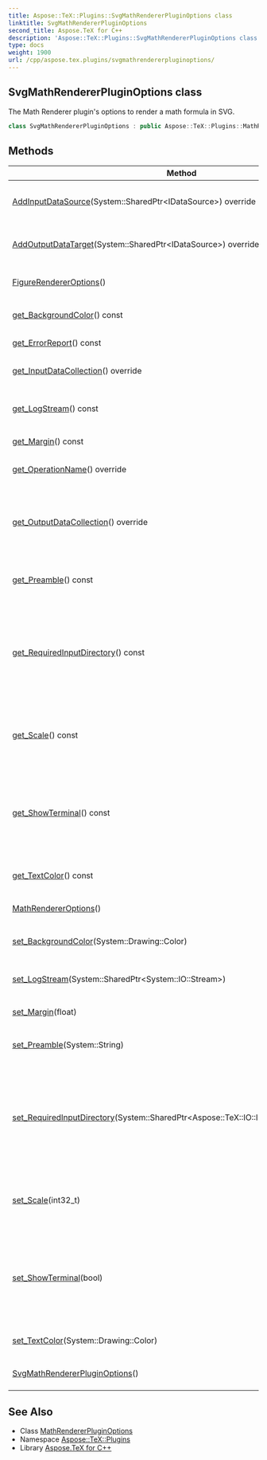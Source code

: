 ```yaml
---
title: Aspose::TeX::Plugins::SvgMathRendererPluginOptions class
linktitle: SvgMathRendererPluginOptions
second_title: Aspose.TeX for C++
description: 'Aspose::TeX::Plugins::SvgMathRendererPluginOptions class. The Math Renderer plugin''s options to render a math formula in SVG in C++.'
type: docs
weight: 1900
url: /cpp/aspose.tex.plugins/svgmathrendererpluginoptions/
---
```

## SvgMathRendererPluginOptions class


The Math Renderer plugin's options to render a math formula in SVG.

```cpp
class SvgMathRendererPluginOptions : public Aspose::TeX::Plugins::MathRendererPluginOptions
```

## Methods

| Method | Description |
| --- | --- |
| [AddInputDataSource](../mathrendererpluginoptions/addinputdatasource/)(System::SharedPtr\<IDataSource\>) override | Adds a new data source to the collection. |
| [AddOutputDataTarget](../mathrendererpluginoptions/addoutputdatatarget/)(System::SharedPtr\<IDataSource\>) override | Adds a new input data target to the collection. |
| [FigureRendererOptions](../../aspose.tex.features/figurerendereroptions/figurerendereroptions/)() | Creates a new instance. |
| [get_BackgroundColor](../../aspose.tex.features/figurerendereroptions/get_backgroundcolor/)() const | Gets/sets the background color. |
| [get_ErrorReport](../../aspose.tex.features/figurerendereroptions/get_errorreport/)() const | Gets the error report. |
| [get_InputDataCollection](../mathrendererpluginoptions/get_inputdatacollection/)() override | Gets the collection of data sources. |
| [get_LogStream](../../aspose.tex.features/figurerendereroptions/get_logstream/)() const | Gets/set the stream to write log output to. |
| [get_Margin](../../aspose.tex.features/figurerendereroptions/get_margin/)() const | Gets/sets the margin width. |
| [get_OperationName](./get_operationname/)() override | Returns operation name. |
| [get_OutputDataCollection](../mathrendererpluginoptions/get_outputdatacollection/)() override | Gets collection of added targets for saving operation results. |
| [get_Preamble](../../aspose.tex.features/figurerendereroptions/get_preamble/)() const | Gets/sets LaTeX document preamble. |
| [get_RequiredInputDirectory](../../aspose.tex.features/figurerendereroptions/get_requiredinputdirectory/)() const | Gets/sets the directory for the required input, e.g., packages that are beyond [Aspose.TeX](../../aspose.tex/)'s LaTeX support. |
| [get_Scale](../../aspose.tex.features/figurerendereroptions/get_scale/)() const | Gets/set the scale. 1000 means 100%, 1200 means 120%, etc. |
| [get_ShowTerminal](../../aspose.tex.features/figurerendereroptions/get_showterminal/)() const | The flag that controls terminal output. If **true** then terminal output is written to console. |
| [get_TextColor](../../aspose.tex.features/mathrendereroptions/get_textcolor/)() const | Gets/sets the formula text color. |
| [MathRendererOptions](../../aspose.tex.features/mathrendereroptions/mathrendereroptions/)() | Creates a new instance. |
| [set_BackgroundColor](../../aspose.tex.features/figurerendereroptions/set_backgroundcolor/)(System::Drawing::Color) | Gets/sets the background color. |
| [set_LogStream](../../aspose.tex.features/figurerendereroptions/set_logstream/)(System::SharedPtr\<System::IO::Stream\>) | Gets/set the stream to write log output to. |
| [set_Margin](../../aspose.tex.features/figurerendereroptions/set_margin/)(float) | Gets/sets the margin width. |
| [set_Preamble](../../aspose.tex.features/figurerendereroptions/set_preamble/)(System::String) | Gets/sets LaTeX document preamble. |
| [set_RequiredInputDirectory](../../aspose.tex.features/figurerendereroptions/set_requiredinputdirectory/)(System::SharedPtr\<Aspose::TeX::IO::IInputWorkingDirectory\>) | Gets/sets the directory for the required input, e.g., packages that are beyond [Aspose.TeX](../../aspose.tex/)'s LaTeX support. |
| [set_Scale](../../aspose.tex.features/figurerendereroptions/set_scale/)(int32_t) | Gets/set the scale. 1000 means 100%, 1200 means 120%, etc. |
| [set_ShowTerminal](../../aspose.tex.features/figurerendereroptions/set_showterminal/)(bool) | The flag that controls terminal output. If **true** then terminal output is written to console. |
| [set_TextColor](../../aspose.tex.features/mathrendereroptions/set_textcolor/)(System::Drawing::Color) | Gets/sets the formula text color. |
| [SvgMathRendererPluginOptions](./svgmathrendererpluginoptions/)() | Creates a new instance. |
## See Also

* Class [MathRendererPluginOptions](../mathrendererpluginoptions/)
* Namespace [Aspose::TeX::Plugins](../)
* Library [Aspose.TeX for C++](../../)
